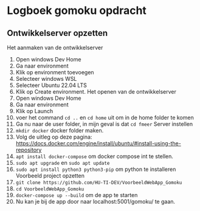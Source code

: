 # Logboek gomoku opdracht
## Ontwikkelserver opzetten
Het aanmaken van de ontwikkelserver
1. Open windows Dev Home
2. Ga naar environment
3. Klik op environment toevoegen
4. Selecteer windows WSL
5. Selecteer Ubuntu 22.04 LTS
6. Klik op Create environment.
Het openen van de ontwikkelserver
1. Open windows Dev Home
2. Ga naar environment
3. Klik op Launch
4. voer het command `cd ..` en `cd home` uit om in de home folder te komen
5. Ga nu naar de user folder, in mijn geval is dat `cd fmeer`
Server instellen
1. `mkdir docker` docker folder maken.
2. Volg de uitleg op deze pagina: https://docs.docker.com/engine/install/ubuntu/#install-using-the-repository
3. `apt install docker-compose` om docker compose int te stellen.
4. `sudo apt upgrade` en `sudo apt update`
5. `sudo apt install python3 python3-pip` om python te installeren
Voorbeeld project opzetten
1. `git clone https://github.com/HU-TI-DEV/VoorbeeldWebApp_Gomoku`
2. `cd VoorbeeldWebApp_Gomoku`
3. `docker-compose up --build` om de app te starten
4. Nu kan je bij de app door naar localhost:5001/gomoku/ te gaan.